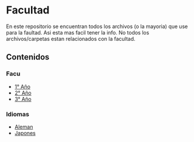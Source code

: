 # Facultad

En este repositorio se encuentran todos los archivos (o la mayoria) que use para la faultad. Asi esta mas facil tener la info.
No todos los archivos/carpetas estan relacionados con la facultad.

## Contenidos

### Facu

* [1° Año](<http://github.com/LucaSor1a/facultad/tree/master/1° Año>)
* [2° Año](<http://github.com/LucaSor1a/facultad/tree/master/2° Año>)
* [3° Año](<http://github.com/LucaSor1a/facultad/tree/master/3° Año>)

### Idiomas

* [Aleman](<http://github.com/LucaSor1a/facultad/tree/master/Deutsch>)
* [Japones](<http://github.com/LucaSor1a/facultad/tree/master/Japones>)

